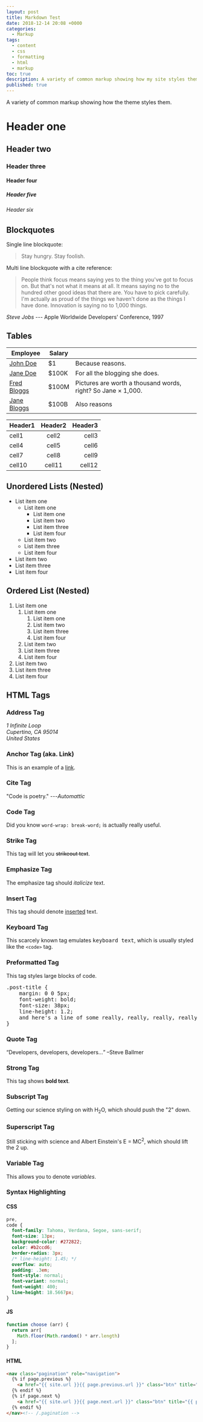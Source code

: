 ```yaml
---
layout: post
title: Markdown Test
date: 2018-12-14 20:08 +0000
categories:
  - Markup
tags:
  - content
  - css
  - formatting
  - html
  - markup
toc: true
description: A variety of common markup showing how my site styles them.
published: true
---
```


A variety of common markup showing how the theme styles them.

# Header one

## Header two

### Header three

#### Header four

##### Header five

###### Header six

## Blockquotes

Single line blockquote:

> Stay hungry. Stay foolish.

Multi line blockquote with a cite reference:

> People think focus means saying yes to the thing you've got to focus on. But that's not what it means at all. It means saying no to the hundred other good ideas that there are. You have to pick carefully. I'm actually as proud of the things we haven't done as the things I have done. Innovation is saying no to 1,000 things.

<cite>Steve Jobs</cite> --- Apple Worldwide Developers' Conference, 1997
<!-- {: .small} -->

## Tables

| Employee         | Salary |                                                              |
| --------         | ------ | ------------------------------------------------------------ |
| [John Doe](#tables)    | $1     | Because reasons.           |
| [Jane Doe](#tables)    | $100K  | For all the blogging she does.                               |
| [Fred Bloggs](#tables) | $100M  | Pictures are worth a thousand words, right? So Jane × 1,000. |
| [Jane Bloggs](#tables) | $100B  | Also reasons                         |

| Header1 | Header2 | Header3 |
|:--------|:-------:|--------:|
| cell1   | cell2   | cell3   |
| cell4   | cell5   | cell6   |
| cell7  | cell8   | cell9   |
| cell10   | cell11   | cell12   |

<!-- ## Definition Lists

Definition List Title
:   Definition list division.

Startup
:   A startup company or startup is a company or temporary organization designed to search for a repeatable and scalable business model.

\#dowork
:   Coined by Rob Dyrdek and his personal body guard Christopher "Big Black" Boykins, "Do Work" works as a self motivator, to motivating your friends. -->

## Unordered Lists (Nested)

* List item one
  * List item one
    * List item one
    * List item two
    * List item three
    * List item four
  * List item two
  * List item three
  * List item four
* List item two
* List item three
* List item four

## Ordered List (Nested)

  1. List item one
      1. List item one
          1. List item one
          2. List item two
          3. List item three
          4. List item four
      2. List item two
      3. List item three
      4. List item four
  2. List item two
  3. List item three
  4. List item four

<!-- ## Forms

<form>
  <fieldset>
    <legend>Personalia:</legend>
    Name: <input type="text" size="30"><br>
    Email: <input type="text" size="30"><br>
    Date of birth: <input type="text" size="10">
  </fieldset>
</form> -->
<!--
## Theme Colours

  <div style="background-color: var(--theme-l5-text); color: var(--theme-l5-background);">--theme-l5-text</div>
  <div style="background-color: var(--theme-l5-background); color: var(--theme-l5-text);">--theme-l5-background</div>
  <div style="background-color: var(--theme-l4-text); color: var(--theme-l4-background);">--theme-l4-text</div>
  <div style="background-color: var(--theme-l4-background); color: var(--theme-l4-text);">--theme-l4-background</div>
  <div style="background-color: var(--theme-l3-text); color: var(--theme-l3-background);">--theme-l3-text</div>
  <div style="background-color: var(--theme-l3-background); color: var(--theme-l3-text);">--theme-l3-background</div>
  <div style="background-color: var(--theme-l2-text); color: var(--theme-l2-background);">--theme-l2-text</div>
  <div style="background-color: var(--theme-l2-background); color: var(--theme-l2-text);">--theme-l2-background</div>
  <div style="background-color: var(--theme-l1-text); color: var(--theme-l1-background);">--theme-l1-text</div>
  <div style="background-color: var(--theme-l1-background); color: var(--theme-l1-text);">--theme-l1-background</div>
  <div style="background-color: var(--theme-d1-text); color: var(--theme-d1-background);">--theme-d1-text</div>
  <div style="background-color: var(--theme-d1-background); color: var(--theme-d1-text);">--theme-d1-background</div>
  <div style="background-color: var(--theme-d2-text); color: var(--theme-d2-background);">--theme-d2-text</div>
  <div style="background-color: var(--theme-d2-background); color: var(--theme-d2-text);">--theme-d2-background</div>
  <div style="background-color: var(--theme-d3-text); color: var(--theme-d3-background);">--theme-d3-text</div>
  <div style="background-color: var(--theme-d3-background); color: var(--theme-d3-text);">--theme-d3-background</div>
  <div style="background-color: var(--theme-d4-text); color: var(--theme-d4-background);">--theme-d4-text</div>
  <div style="background-color: var(--theme-d4-background); color: var(--theme-d4-text);">--theme-d4-background</div>
  <div style="background-color: var(--theme-d5-text); color: var(--theme-d5-background);">--theme-d5-text</div>
  <div style="background-color: var(--theme-d5-background); color: var(--theme-d5-text);">--theme-d5-background</div> -->
<!--
## Buttons

Make any link standout more when applying the `.btn` class.

```html
<a href="#" class="btn--success">Success Button</a>
```

[Default Button](#buttons){: .btn}
[Primary Button](#buttons){: .btn .btn--primary}
[Success Button](#buttons){: .btn .btn--success}
[Warning Button](#buttons){: .btn .btn--warning}
[Danger Button](#buttons){: .btn .btn--danger}
[Info Button](#buttons){: .btn .btn--info}
[Inverse Button](#buttons){: .btn .btn--inverse}
[Light Outline Button](#buttons){: .btn .btn--light-outline}

```markdown
[Default Button Text](#link){: .btn}
[Primary Button Text](#link){: .btn .btn--primary}
[Success Button Text](#link){: .btn .btn--success}
[Warning Button Text](#link){: .btn .btn--warning}
[Danger Button Text](#link){: .btn .btn--danger}
[Info Button Text](#link){: .btn .btn--info}
[Inverse Button](#link){: .btn .btn--inverse}
[Light Outline Button](#link){: .btn .btn--light-outline}
```

[X-Large Button](#buttons){: .btn .btn--primary .btn--x-large}
[Large Button](#buttons){: .btn .btn--primary .btn--large}
[Default Button](#buttons){: .btn .btn--primary }
[Small Button](#buttons){: .btn .btn--primary .btn--small}

```markdown
[X-Large Button](#link){: .btn .btn--primary .btn--x-large}
[Large Button](#link){: .btn .btn--primary .btn--large}
[Default Button](#link){: .btn .btn--primary }
[Small Button](#link){: .btn .btn--primary .btn--small}
``` -->
<!--
## Notices

**Watch out!** This paragraph of text has been [emphasized](#notices) with the `{: .notice}` class.
{: .notice}

**Watch out!** This paragraph of text has been [emphasized](#notices) with the `{: .notice--primary}` class.
{: .notice--primary}

**Watch out!** This paragraph of text has been [emphasized](#notices) with the `{: .notice--info}` class.
{: .notice--info}

**Watch out!** This paragraph of text has been [emphasized](#notices) with the `{: .notice--warning}` class.
{: .notice--warning}

**Watch out!** This paragraph of text has been [emphasized](#notices) with the `{: .notice--success}` class.
{: .notice--success}

**Watch out!** This paragraph of text has been [emphasized](#notices) with the `{: .notice--danger}` class.
{: .notice--danger} -->

## HTML Tags

### Address Tag

<address>
  1 Infinite Loop<br /> Cupertino, CA 95014<br /> United States
</address>

### Anchor Tag (aka. Link)

This is an example of a [link](http://apple.com "Apple").

<!-- ### Abbreviation Tag

The abbreviation CSS stands for "Cascading Style Sheets".

*[CSS]: Cascading Style Sheets
*[JS]: JavaScript
*[HTML]: HyperText Markup Language -->

### Cite Tag

"Code is poetry." ---<cite>Automattic</cite>

### Code Tag

Did you know `word-wrap: break-word;` is actually really useful.

### Strike Tag

This tag will let you ~~strikeout text~~.

### Emphasize Tag

The emphasize tag should _italicize_ text.

### Insert Tag

This tag should denote <ins>inserted</ins> text.

### Keyboard Tag

This scarcely known tag emulates <kbd>keyboard text</kbd>, which is usually styled like the `<code>` tag.

### Preformatted Tag

This tag styles large blocks of code.

<pre>
.post-title {
    margin: 0 0 5px;
    font-weight: bold;
    font-size: 38px;
    line-height: 1.2;
    and here's a line of some really, really, really, really long text, just to see how the PRE tag handles it and to find out how it overflows;
}
</pre>

### Quote Tag

<q>Developers, developers, developers&#8230;</q> &#8211;Steve Ballmer

### Strong Tag

This tag shows **bold text**.

### Subscript Tag

Getting our science styling on with H<sub>2</sub>O, which should push the "2" down.

### Superscript Tag

Still sticking with science and Albert Einstein's E = MC<sup>2</sup>, which should lift the 2 up.

### Variable Tag

This allows you to denote <var>variables</var>.

### Syntax Highlighting

#### CSS

```css
pre,
code {
  font-family: Tahoma, Verdana, Segoe, sans-serif;
  font-size: 13px;
  background-color: #272822;
  color: #b2ccd6;
  border-radius: 3px;
  /* line-height: 1.45; */
  overflow: auto;
  padding: .3em;
  font-style: normal;
  font-variant: normal;
  font-weight: 400;
  line-height: 18.5667px;
}
```

#### JS

```js
function choose (arr) {
  return arr[
    Math.floor(Math.random() * arr.length)
  ];
}
```

#### HTML

```html
<nav class="pagination" role="navigation">
  {% if page.previous %}
    <a href="{{ site.url }}{{ page.previous.url }}" class="btn" title="{{ page.previous.title }}">Previous article</a>
  {% endif %}
  {% if page.next %}
    <a href="{{ site.url }}{{ page.next.url }}" class="btn" title="{{ page.next.title }}">Next article</a>
  {% endif %}
</nav><!-- /.pagination -->
```
